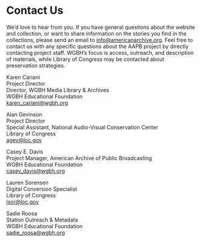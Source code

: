# Contact Us

We’d love to hear from you. If you have general questions about the website and collection, or want to share information on the stories you find in the collections, please send an email to info@americanarchive.org.
Feel free to contact us with any specific questions about the AAPB project by directly contacting project staff. WGBH’s focus is access, outreach, and description of materials, while Library of Congress may be contacted about preservation strategies. 

Karen Cariani<br/>
Project Director<br/>
Director, WGBH Media Library & Archives<br/>
WGBH Educational Foundation<br/>
karen_cariani@wgbh.org

Alan Gevinson<br/>
Project Director<br/>
Special Assistant, National Audio-Visual Conservation Center<br/>
Library of Congress<br/>
agev@loc.gov<br/>

Casey E. Davis<br/>
Project Manager, American Archive of Public Broadcasting<br/>
WGBH Educational Foundation<br/>
casey_davis@wgbh.org<br/>

Lauren Sorensen<br/>
Digital Conversion Specialist<br/>
Library of Congress<br/>
lsor@loc.gov<br/>

Sadie Roosa<br/>
Station Outreach & Metadata<br/>
WGBH Educational Foundation<br/>
sadie_roosa@wgbh.org<br/>

